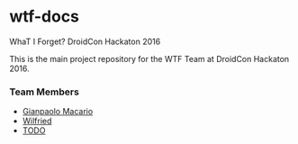 # wtf-docs
WhaT I Forget? DroidCon Hackaton 2016

This is the main project repository for the WTF Team at DroidCon Hackaton 2016.

### Team Members

* [Gianpaolo Macario](https://github.com/gmacario)
* [Wilfried](https://github.com/WillyShakes)
* [TODO](https://github.com/)

<!-- EOF -->
